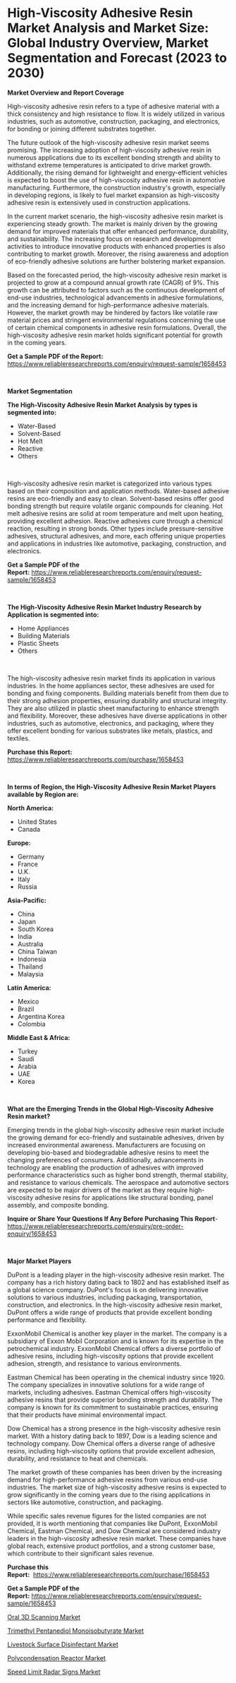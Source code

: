 <p><h1>High-Viscosity Adhesive Resin Market Analysis and Market Size: Global Industry Overview, Market Segmentation and Forecast (2023 to 2030)</h1></p><p><strong>Market Overview and Report Coverage</strong></p>
<p><p>High-viscosity adhesive resin refers to a type of adhesive material with a thick consistency and high resistance to flow. It is widely utilized in various industries, such as automotive, construction, packaging, and electronics, for bonding or joining different substrates together.</p><p>The future outlook of the high-viscosity adhesive resin market seems promising. The increasing adoption of high-viscosity adhesive resin in numerous applications due to its excellent bonding strength and ability to withstand extreme temperatures is anticipated to drive market growth. Additionally, the rising demand for lightweight and energy-efficient vehicles is expected to boost the use of high-viscosity adhesive resin in automotive manufacturing. Furthermore, the construction industry's growth, especially in developing regions, is likely to fuel market expansion as high-viscosity adhesive resin is extensively used in construction applications.</p><p>In the current market scenario, the high-viscosity adhesive resin market is experiencing steady growth. The market is mainly driven by the growing demand for improved materials that offer enhanced performance, durability, and sustainability. The increasing focus on research and development activities to introduce innovative products with enhanced properties is also contributing to market growth. Moreover, the rising awareness and adoption of eco-friendly adhesive solutions are further bolstering market expansion.</p><p>Based on the forecasted period, the high-viscosity adhesive resin market is projected to grow at a compound annual growth rate (CAGR) of 9%. This growth can be attributed to factors such as the continuous development of end-use industries, technological advancements in adhesive formulations, and the increasing demand for high-performance adhesive materials. However, the market growth may be hindered by factors like volatile raw material prices and stringent environmental regulations concerning the use of certain chemical components in adhesive resin formulations. Overall, the high-viscosity adhesive resin market holds significant potential for growth in the coming years.</p></p>
<p><strong>Get a Sample PDF of the Report:</strong> <a href="https://www.reliableresearchreports.com/enquiry/request-sample/1658453">https://www.reliableresearchreports.com/enquiry/request-sample/1658453</a></p>
<p>&nbsp;</p>
<p><strong>Market Segmentation</strong></p>
<p><strong>The High-Viscosity Adhesive Resin Market Analysis by types is segmented into:</strong></p>
<p><ul><li>Water-Based</li><li>Solvent-Based</li><li>Hot Melt</li><li>Reactive</li><li>Others</li></ul></p>
<p>&nbsp;</p>
<p><p>High-viscosity adhesive resin market is categorized into various types based on their composition and application methods. Water-based adhesive resins are eco-friendly and easy to clean. Solvent-based resins offer good bonding strength but require volatile organic compounds for cleaning. Hot melt adhesive resins are solid at room temperature and melt upon heating, providing excellent adhesion. Reactive adhesives cure through a chemical reaction, resulting in strong bonds. Other types include pressure-sensitive adhesives, structural adhesives, and more, each offering unique properties and applications in industries like automotive, packaging, construction, and electronics.</p></p>
<p><strong>Get a Sample PDF of the Report:</strong>&nbsp;<a href="https://www.reliableresearchreports.com/enquiry/request-sample/1658453">https://www.reliableresearchreports.com/enquiry/request-sample/1658453</a></p>
<p>&nbsp;</p>
<p><strong>The High-Viscosity Adhesive Resin Market Industry Research by Application is segmented into:</strong></p>
<p><ul><li>Home Appliances</li><li>Building Materials</li><li>Plastic Sheets</li><li>Others</li></ul></p>
<p>&nbsp;</p>
<p><p>The high-viscosity adhesive resin market finds its application in various industries. In the home appliances sector, these adhesives are used for bonding and fixing components. Building materials benefit from them due to their strong adhesion properties, ensuring durability and structural integrity. They are also utilized in plastic sheet manufacturing to enhance strength and flexibility. Moreover, these adhesives have diverse applications in other industries, such as automotive, electronics, and packaging, where they offer excellent bonding for various substrates like metals, plastics, and textiles.</p></p>
<p><strong>Purchase this Report:</strong>&nbsp; <a href="https://www.reliableresearchreports.com/purchase/1658453">https://www.reliableresearchreports.com/purchase/1658453</a></p>
<p>&nbsp;</p>
<p><strong>In terms of Region, the High-Viscosity Adhesive Resin Market Players available by Region are:</strong></p>
<p>
    <p> <strong> North America: </strong>
        <ul>
            <li>United States</li>
            <li>Canada</li>
        </ul>
        </p> 
    <p> <strong> Europe: </strong>
        <ul>
            <li>Germany</li>
            <li>France</li>
            <li>U.K.</li>
            <li>Italy</li>
            <li>Russia</li>
        </ul>
        </p> 
    <p> <strong> Asia-Pacific: </strong>
        <ul>
            <li>China</li>
            <li>Japan</li>
            <li>South Korea</li>
            <li>India</li>
            <li>Australia</li>
            <li>China Taiwan</li>
            <li>Indonesia</li>
            <li>Thailand</li>
            <li>Malaysia</li>
        </ul>
        </p> 
    <p> <strong> Latin America: </strong>
        <ul>
            <li>Mexico</li>
            <li>Brazil</li>
            <li>Argentina Korea</li>
            <li>Colombia</li>
        </ul>
        </p> 
    <p> <strong> Middle East & Africa: </strong>
        <ul>
            <li>Turkey</li>
            <li>Saudi</li>
            <li>Arabia</li>
            <li>UAE</li>
            <li>Korea</li>
        </ul>
    </p>
    </p>
<p>&nbsp;</p>
<p><strong>What are the Emerging Trends in the Global High-Viscosity Adhesive Resin market?</strong></p>
<p><p>Emerging trends in the global high-viscosity adhesive resin market include the growing demand for eco-friendly and sustainable adhesives, driven by increased environmental awareness. Manufacturers are focusing on developing bio-based and biodegradable adhesive resins to meet the changing preferences of consumers. Additionally, advancements in technology are enabling the production of adhesives with improved performance characteristics such as higher bond strength, thermal stability, and resistance to various chemicals. The aerospace and automotive sectors are expected to be major drivers of the market as they require high-viscosity adhesive resins for applications like structural bonding, panel assembly, and composite bonding.</p></p>
<p><strong>Inquire or Share Your Questions If Any Before Purchasing This Report</strong>- <a href="https://www.reliableresearchreports.com/enquiry/pre-order-enquiry/1658453">https://www.reliableresearchreports.com/enquiry/pre-order-enquiry/1658453</a></p>
<p>&nbsp;</p>
<p><strong>Major Market Players</strong></p>
<p><p>DuPont is a leading player in the high-viscosity adhesive resin market. The company has a rich history dating back to 1802 and has established itself as a global science company. DuPont's focus is on delivering innovative solutions to various industries, including packaging, transportation, construction, and electronics. In the high-viscosity adhesive resin market, DuPont offers a wide range of products that provide excellent bonding performance and flexibility.</p><p>ExxonMobil Chemical is another key player in the market. The company is a subsidiary of Exxon Mobil Corporation and is known for its expertise in the petrochemical industry. ExxonMobil Chemical offers a diverse portfolio of adhesive resins, including high-viscosity options that provide excellent adhesion, strength, and resistance to various environments.</p><p>Eastman Chemical has been operating in the chemical industry since 1920. The company specializes in innovative solutions for a wide range of markets, including adhesives. Eastman Chemical offers high-viscosity adhesive resins that provide superior bonding strength and durability. The company is known for its commitment to sustainable practices, ensuring that their products have minimal environmental impact.</p><p>Dow Chemical has a strong presence in the high-viscosity adhesive resin market. With a history dating back to 1897, Dow is a leading science and technology company. Dow Chemical offers a diverse range of adhesive resins, including high-viscosity options that provide excellent adhesion, durability, and resistance to heat and chemicals.</p><p>The market growth of these companies has been driven by the increasing demand for high-performance adhesive resins from various end-use industries. The market size of high-viscosity adhesive resins is expected to grow significantly in the coming years due to the rising applications in sectors like automotive, construction, and packaging.</p><p>While specific sales revenue figures for the listed companies are not provided, it is worth mentioning that companies like DuPont, ExxonMobil Chemical, Eastman Chemical, and Dow Chemical are considered industry leaders in the high-viscosity adhesive resin market. These companies have global reach, extensive product portfolios, and a strong customer base, which contribute to their significant sales revenue.</p></p>
<p><strong>Purchase this Report:</strong>&nbsp;&nbsp;<a href="https://www.reliableresearchreports.com/purchase/1658453">https://www.reliableresearchreports.com/purchase/1658453</a></p>
<p></p>
<p><strong>Get a Sample PDF of the Report:</strong>&nbsp;<a href="https://www.reliableresearchreports.com/enquiry/request-sample/1658453">https://www.reliableresearchreports.com/enquiry/request-sample/1658453</a></p>
<p><p><a href="https://github.com/RichRobinson5/Market-Research-Report-List-2/blob/main/oral-3d-scanning-market.md">Oral 3D Scanning Market</a></p><p><a href="https://medium.com/@raymondgray765/trimethyl-pentanediol-monoisobutyrate-market-size-growth-forecast-2023-2030-44f6f38bf142">Trimethyl Pentanediol Monoisobutyrate Market</a></p><p><a href="https://medium.com/@marcellakin2023/livestock-surface-disinfectant-market-size-growth-forecast-2023-2030-0f6a4aef6a54">Livestock Surface Disinfectant Market</a></p><p><a href="https://www.linkedin.com/pulse/polycondensation-reactor-market-size-share-amp-trends-absse/">Polycondensation Reactor Market</a></p><p><a href="https://www.linkedin.com/pulse/speed-limit-radar-signs-market-challenges-opportunities-hyvse/">Speed Limit Radar Signs Market</a></p></p>